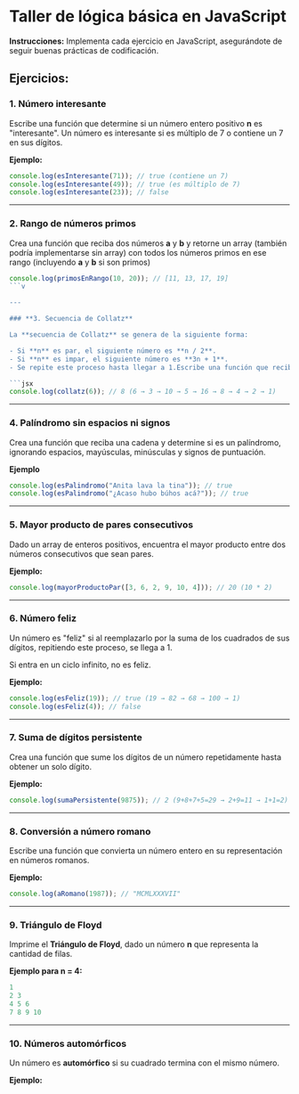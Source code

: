 # Taller de lógica básica en JavaScript

**Instrucciones:** Implementa cada ejercicio en JavaScript, asegurándote de seguir buenas prácticas de codificación.

## **Ejercicios:**

### **1. Número interesante**

Escribe una función que determine si un número entero positivo **n** es "interesante". Un número es interesante si es múltiplo de 7 o contiene un 7 en sus dígitos.

**Ejemplo:**

```jsx
console.log(esInteresante(71)); // true (contiene un 7)
console.log(esInteresante(49)); // true (es múltiplo de 7)
console.log(esInteresante(23)); // false
```

---

### **2. Rango de números primos**

Crea una función que reciba dos números **a** y **b** y retorne un array (también podría implementarse sin array) con todos los números primos en ese rango (incluyendo **a** y **b** si son primos)

```jsx
console.log(primosEnRango(10, 20)); // [11, 13, 17, 19]
```v 

---

### **3. Secuencia de Collatz**

La **secuencia de Collatz** se genera de la siguiente forma:

- Si **n** es par, el siguiente número es **n / 2**.
- Si **n** es impar, el siguiente número es **3n + 1**.
- Se repite este proceso hasta llegar a 1.Escribe una función que reciba un número y devuelva la cantidad de pasos necesarios para llegar a 1.**Ejemplo:**

```jsx
console.log(collatz(6)); // 8 (6 → 3 → 10 → 5 → 16 → 8 → 4 → 2 → 1)
```

---

### **4. Palíndromo sin espacios ni signos**

Crea una función que reciba una cadena y determine si es un palíndromo, ignorando espacios, mayúsculas, minúsculas y signos de puntuación.

**Ejemplo**

```jsx
console.log(esPalindromo("Anita lava la tina")); // true
console.log(esPalindromo("¿Acaso hubo búhos acá?")); // true
```

---

### **5. Mayor producto de pares consecutivos**

Dado un array de enteros positivos, encuentra el mayor producto entre dos números consecutivos que sean pares.

**Ejemplo:**

```jsx
console.log(mayorProductoPar([3, 6, 2, 9, 10, 4])); // 20 (10 * 2)
```

---

### **6. Número feliz**

Un número es "feliz" si al reemplazarlo por la suma de los cuadrados de sus dígitos, repitiendo este proceso, se llega a 1.

Si entra en un ciclo infinito, no es feliz.

**Ejemplo:**

```jsx
console.log(esFeliz(19)); // true (19 → 82 → 68 → 100 → 1)
console.log(esFeliz(4)); // false
```

---

### **7. Suma de dígitos persistente**

Crea una función que sume los dígitos de un número repetidamente hasta obtener un solo dígito.

**Ejemplo:**

```jsx
console.log(sumaPersistente(9875)); // 2 (9+8+7+5=29 → 2+9=11 → 1+1=2)
```

---

### **8. Conversión a número romano**

Escribe una función que convierta un número entero en su representación en números romanos.

**Ejemplo:**

```jsx
console.log(aRomano(1987)); // "MCMLXXXVII"
```

---

### **9. Triángulo de Floyd**

Imprime el **Triángulo de Floyd**, dado un número **n** que representa la cantidad de filas.

**Ejemplo para n = 4:**

```jsx
1
2 3
4 5 6
7 8 9 10
```

---

### **10. Números automórficos**

Un número es **automórfico** si su cuadrado termina con el mismo número.

**Ejemplo:**